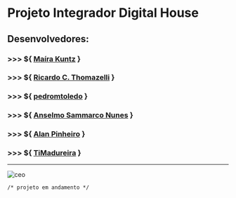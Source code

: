 # Projeto Integrador Digital House

## Desenvolvedores:

### >>> ${ [Maíra Kuntz](https://github.com/makuntz/) }

### >>> ${ [Ricardo C. Thomazelli](https://github.com/rcthomazelli/) }

### >>> ${ [pedromtoledo](https://github.com/pedromtoledo/) }

### >>> ${ [Anselmo Sammarco Nunes](https://github.com/Ceo-Sammarco/) }

### >>> ${ [Alan Pinheiro](https://github.com/alanhspinheiro/) }

### >>> ${ [TiMadureira](https://github.com/TiMadureira/) }

---
<p align="left"><img src="https://komarev.com/ghpvc/?username=ceo" alt="ceo" /></p>

```
/* projeto em andamento */ 
```

